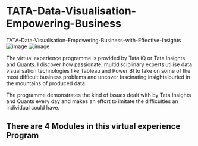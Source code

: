 # TATA-Data-Visualisation-Empowering-Business
TATA-Data-Visualisation-Empowering-Business-with-Effective-Insights
![image](https://github.com/siddiquanausheensindgi/TATA-Data-Visualisation-Empowering-Business/assets/79078910/70b54f6a-f335-42f1-add7-cbe9dbb64fdc)
![image](https://github.com/siddiquanausheensindgi/TATA-Data-Visualisation-Empowering-Business/assets/79078910/3a047dc7-ec25-4d6c-8eb3-09e05778f870)

The virtual experience programme is provided by Tata iQ or Tata Insights and Quants. I discover how passionate, multidisciplinary experts utilise data visualisation technologies like Tableau and Power BI to take on some of the most difficult business problems and uncover fascinating insights buried in the mountains of produced data.

The programme demonstrates the kind of issues dealt with by Tata Insights and Quants every day and makes an effort to imitate the difficulties an individual could have.

## There are 4 Modules in this virtual experience Program
